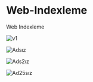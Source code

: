 # Web-Indexleme
Web Indexleme

![v1](https://user-images.githubusercontent.com/100231266/157658297-3b9092fa-90ee-48b1-83d3-e3d84318fa21.png)


![Adsız](https://user-images.githubusercontent.com/100231266/157658312-7579e478-33ff-4eaf-8d29-ab7b10db5586.png)

![Ads2ız](https://user-images.githubusercontent.com/100231266/157658327-262e5c57-a98b-4cf2-8b3c-0327db0120d6.png)


![Ad25sız](https://user-images.githubusercontent.com/100231266/157658348-11c3125b-c6f5-4afd-9886-e2fddce34b99.png)
